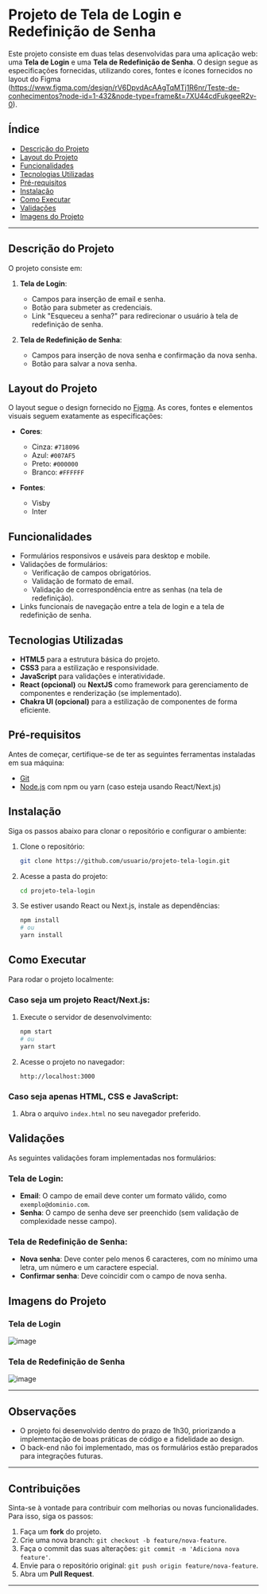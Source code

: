 # Projeto de Tela de Login e Redefinição de Senha

Este projeto consiste em duas telas desenvolvidas para uma aplicação web: uma **Tela de Login** e uma **Tela de Redefinição de Senha**. O design segue as especificações fornecidas, utilizando cores, fontes e ícones fornecidos no layout do Figma (https://www.figma.com/design/rV6DpvdAcAAgTqMTj1R6nr/Teste-de-conhecimentos?node-id=1-432&node-type=frame&t=7XU44cdFukgeeR2v-0).

## Índice

- [Descrição do Projeto](#descrição-do-projeto)
- [Layout do Projeto](#layout-do-projeto)
- [Funcionalidades](#funcionalidades)
- [Tecnologias Utilizadas](#tecnologias-utilizadas)
- [Pré-requisitos](#pré-requisitos)
- [Instalação](#instalação)
- [Como Executar](#como-executar)
- [Validações](#validações)
- [Imagens do Projeto](#imagens-do-projeto)

---

## Descrição do Projeto

O projeto consiste em:

1. **Tela de Login**:
   - Campos para inserção de email e senha.
   - Botão para submeter as credenciais.
   - Link "Esqueceu a senha?" para redirecionar o usuário à tela de redefinição de senha.

2. **Tela de Redefinição de Senha**:
   - Campos para inserção de nova senha e confirmação da nova senha.
   - Botão para salvar a nova senha.

## Layout do Projeto

O layout segue o design fornecido no [Figma](#). As cores, fontes e elementos visuais seguem exatamente as especificações:

- **Cores**:
  - Cinza: `#718096`
  - Azul: `#007AF5`
  - Preto: `#000000`
  - Branco: `#FFFFFF`

- **Fontes**:
  - Visby
  - Inter

## Funcionalidades

- Formulários responsivos e usáveis para desktop e mobile.
- Validações de formulários:
  - Verificação de campos obrigatórios.
  - Validação de formato de email.
  - Validação de correspondência entre as senhas (na tela de redefinição).
- Links funcionais de navegação entre a tela de login e a tela de redefinição de senha.

## Tecnologias Utilizadas

- **HTML5** para a estrutura básica do projeto.
- **CSS3** para a estilização e responsividade.
- **JavaScript** para validações e interatividade.
- **React (opcional)** ou **NextJS** como framework para gerenciamento de componentes e renderização (se implementado).
- **Chakra UI (opcional)** para a estilização de componentes de forma eficiente.

## Pré-requisitos

Antes de começar, certifique-se de ter as seguintes ferramentas instaladas em sua máquina:

- [Git](https://git-scm.com)
- [Node.js](https://nodejs.org/en/) com npm ou yarn (caso esteja usando React/Next.js)

## Instalação

Siga os passos abaixo para clonar o repositório e configurar o ambiente:

1. Clone o repositório:
   ```bash
   git clone https://github.com/usuario/projeto-tela-login.git
   ```

2. Acesse a pasta do projeto:
   ```bash
   cd projeto-tela-login
   ```

3. Se estiver usando React ou Next.js, instale as dependências:
   ```bash
   npm install
   # ou
   yarn install
   ```

## Como Executar

Para rodar o projeto localmente:

### Caso seja um projeto React/Next.js:

1. Execute o servidor de desenvolvimento:
   ```bash
   npm start
   # ou
   yarn start
   ```

2. Acesse o projeto no navegador:
   ```
   http://localhost:3000
   ```

### Caso seja apenas HTML, CSS e JavaScript:

1. Abra o arquivo `index.html` no seu navegador preferido.

## Validações

As seguintes validações foram implementadas nos formulários:

### Tela de Login:
- **Email**: O campo de email deve conter um formato válido, como `exemplo@dominio.com`.
- **Senha**: O campo de senha deve ser preenchido (sem validação de complexidade nesse campo).

### Tela de Redefinição de Senha:
- **Nova senha**: Deve conter pelo menos 6 caracteres, com no mínimo uma letra, um número e um caractere especial.
- **Confirmar senha**: Deve coincidir com o campo de nova senha.

## Imagens do Projeto

### Tela de Login
![image](https://github.com/user-attachments/assets/d943dd71-bd22-4171-bc0b-74c1d503ebc4)


### Tela de Redefinição de Senha
![image](https://github.com/user-attachments/assets/00c7f5c1-274e-4a1a-9b0a-9657bce3bc7e)


---

## Observações

- O projeto foi desenvolvido dentro do prazo de 1h30, priorizando a implementação de boas práticas de código e a fidelidade ao design.
- O back-end não foi implementado, mas os formulários estão preparados para integrações futuras.

---

## Contribuições

Sinta-se à vontade para contribuir com melhorias ou novas funcionalidades. Para isso, siga os passos:

1. Faça um **fork** do projeto.
2. Crie uma nova branch: `git checkout -b feature/nova-feature`.
3. Faça o commit das suas alterações: `git commit -m 'Adiciona nova feature'`.
4. Envie para o repositório original: `git push origin feature/nova-feature`.
5. Abra um **Pull Request**.

---
